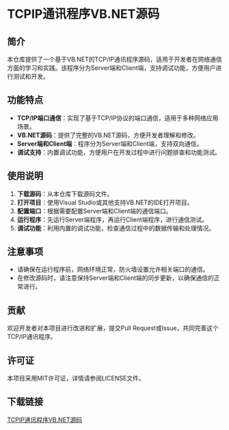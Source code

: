 # TCPIP通讯程序VB.NET源码

## 简介

本仓库提供了一个基于VB.NET的TCP/IP通讯程序源码，适用于开发者在网络通信方面的学习和实践。该程序分为Server端和Client端，支持调试功能，方便用户进行测试和开发。

## 功能特点

- **TCP/IP端口通信**：实现了基于TCP/IP协议的端口通信，适用于多种网络应用场景。
- **VB.NET源码**：提供了完整的VB.NET源码，方便开发者理解和修改。
- **Server端和Client端**：程序分为Server端和Client端，支持双向通信。
- **调试支持**：内置调试功能，方便用户在开发过程中进行问题排查和功能测试。

## 使用说明

1. **下载源码**：从本仓库下载源码文件。
2. **打开项目**：使用Visual Studio或其他支持VB.NET的IDE打开项目。
3. **配置端口**：根据需要配置Server端和Client端的通信端口。
4. **运行程序**：先运行Server端程序，再运行Client端程序，进行通信测试。
5. **调试功能**：利用内置的调试功能，检查通信过程中的数据传输和处理情况。

## 注意事项

- 请确保在运行程序前，网络环境正常，防火墙设置允许相关端口的通信。
- 在修改源码时，请注意保持Server端和Client端的同步更新，以确保通信的正常进行。

## 贡献

欢迎开发者对本项目进行改进和扩展，提交Pull Request或Issue，共同完善这个TCP/IP通讯程序。

## 许可证

本项目采用MIT许可证，详情请参阅LICENSE文件。

## 下载链接

[TCPIP通讯程序VB.NET源码](https://pan.quark.cn/s/dad1d970ff86)